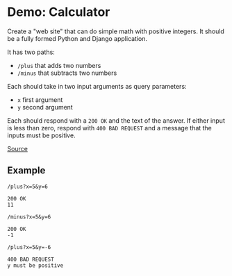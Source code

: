 # Demo: Calculator
Create a "web site" that can do simple math with positive integers.
It should be a fully formed Python and Django application.

It has two paths:
* `/plus` that adds two numbers
* `/minus` that subtracts two numbers

Each should take in two input arguments as query parameters:
* `x` first argument
* `y` second argument

Each should respond with a `200 OK` and the text of the answer.
If either input is less than zero, respond with `400 BAD REQUEST` and a message that the inputs must be positive.

[Source](/demos/calculator)

## Example
```
/plus?x=5&y=6

200 OK
11
```

```
/minus?x=5&y=6

200 OK
-1
```

```
/plus?x=5&y=-6

400 BAD REQUEST
y must be positive
```
